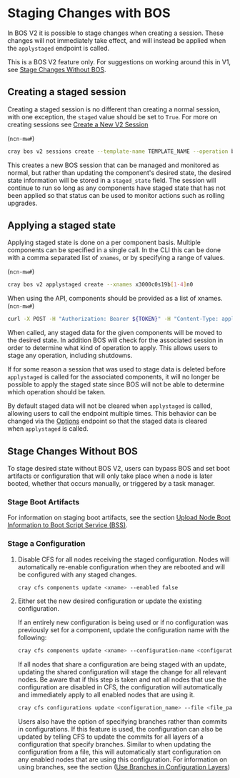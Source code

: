 # Staging Changes with BOS

In BOS V2 it is possible to stage changes when creating a session.  These changes will not immediately take effect, and will instead be applied when the `applystaged` endpoint is called.

This is a BOS V2 feature only.  For suggestions on working around this in V1, see [Stage Changes Without BOS](#stage-changes-without-bos).

## Creating a staged session

Creating a staged session is no different than creating a normal session, with one exception, the `staged` value should be set to `True`.  For more on creating sessions see [Create a New V2 Session](Manage_a_BOS_Session.md#Create-a-New-V2-Session)

(`ncn-mw#`)

```bash
cray bos v2 sessions create --template-name TEMPLATE_NAME --operation boot --stage True --format json
```

This creates a new BOS session that can be managed and monitored as normal, but rather than updating the component's desired state, the desired state information will be stored in a `staged_state` field.
The session will continue to run so long as any components have staged state that has not been applied so that status can be used to monitor actions such as rolling upgrades.

## Applying a staged state

Applying staged state is done on a per component basis.  Multiple components can be specified in a single call.
In the CLI this can be done with a comma separated list of `xnames`, or by specifying a range of values.

(`ncn-mw#`)

```bash
cray bos v2 applystaged create --xnames x3000c0s19b[1-4]n0
```

When using the API, components should be provided as a list of xnames.
(`ncn-mw#`)

```bash
curl -X POST -H "Authorization: Bearer ${TOKEN}" -H "Content-Type: application/json"  --data '{"xnames":["x3000c0s19b1n0","x3000c0s19b2n0"]}' https://api-gw-service-nmn.local/apis/bos/v2/applystaged
```

When called, any staged data for the given components will be moved to the desired state.
In addition BOS will check for the associated session in order to determine what kind of operation to apply.  This allows users to stage any operation, including shutdowns.

If for some reason a session that was used to stage data is deleted before `applystaged` is called for the associated components, it will no longer be possible to apply the staged state since BOS will not be able to determine which operation should be taken.

By default staged data will not be cleared when `applystaged` is called, allowing users to call the endpoint multiple times.  This behavior can be changed via the [Options](Options.md) endpoint so that the staged data is cleared \
when `applystaged` is called.

## Stage Changes Without BOS

To stage desired state without BOS V2, users can bypass BOS and set boot artifacts or configuration that will only take place when a node is later booted, whether that occurs manually, or triggered by a task manager.

### Stage Boot Artifacts

For information on staging boot artifacts, see the section [Upload Node Boot Information to Boot Script Service (BSS)](Upload_Node_Boot_Information_to_Boot_Script_Service_BSS.md).

### Stage a Configuration

1. Disable CFS for all nodes receiving the staged configuration. Nodes will automatically re-enable configuration when they are rebooted and will be configured with any staged changes.

    ```bash
    cray cfs components update <xname> --enabled false
    ```

1. Either set the new desired configuration or update the existing configuration.

    If an entirely new configuration is being used or if no configuration was previously set for a component, update the configuration name with the following:

    ```bash
    cray cfs components update <xname> --configuration-name <configuration_name>
    ```

    If all nodes that share a configuration are being staged with an update, updating the shared configuration will stage the change for all relevant nodes.
    Be aware that if this step is taken and not all nodes that use the configuration are disabled in CFS, the configuration will automatically and immediately apply to all enabled nodes that are using it.

    ```bash
    cray cfs configurations update <configuration_name> --file <file_path>
    ```

    Users also have the option of specifying branches rather than commits in configurations.
    If this feature is used, the configuration can also be updated by telling CFS to update the commits for all layers of a configuration that specify branches.
    Similar to when updating the configuration from a file, this will automatically start configuration on any enabled nodes that are using this configuration.
    For information on using branches, see the section ([Use Branches in Configuration Layers](../configuration_management/Configuration_Layers.md#use-branches-in-configuration-layers))

